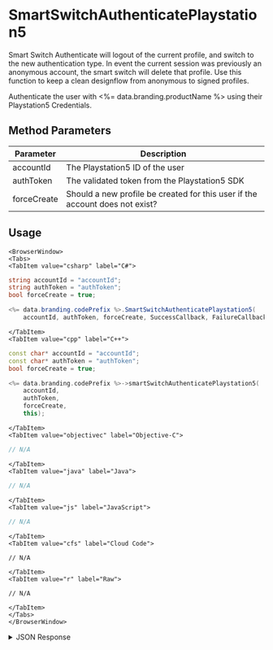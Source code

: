 # SmartSwitchAuthenticatePlaystation5

Smart Switch Authenticate will logout of the current profile, and switch to the new authentication type.
In event the current session was previously an anonymous account, the smart switch will delete that profile.
Use this function to keep a clean designflow from anonymous to signed profiles.

Authenticate the user with <%= data.branding.productName %> using their Playstation5 Credentials.

## Method Parameters
Parameter | Description
--------- | -----------
accountId | The Playstation5 ID of the user
authToken | The validated token from the Playstation5 SDK
forceCreate | Should a new profile be created for this user if the account does not exist?

## Usage

```mdx-code-block
<BrowserWindow>
<Tabs>
<TabItem value="csharp" label="C#">
```

```csharp
string accountId = "accountId";
string authToken = "authToken";
bool forceCreate = true;

<%= data.branding.codePrefix %>.SmartSwitchAuthenticatePlaystation5(
    accountId, authToken, forceCreate, SuccessCallback, FailureCallback);
```

```mdx-code-block
</TabItem>
<TabItem value="cpp" label="C++">
```

```cpp
const char* accountId = "accountId";
const char* authToken = "authToken";
bool forceCreate = true;

<%= data.branding.codePrefix %>->smartSwitchAuthenticatePlaystation5(
    accountId,
    authToken,
    forceCreate,
    this);
```

```mdx-code-block
</TabItem>
<TabItem value="objectivec" label="Objective-C">
```

```objectivec
// N/A
```

```mdx-code-block
</TabItem>
<TabItem value="java" label="Java">
```

```java
// N/A
```

```mdx-code-block
</TabItem>
<TabItem value="js" label="JavaScript">
```

```javascript
// N/A
```

```mdx-code-block
</TabItem>
<TabItem value="cfs" label="Cloud Code">
```

```cfscript
// N/A
```

```mdx-code-block
</TabItem>
<TabItem value="r" label="Raw">
```

```cfscript
// N/A
```

```mdx-code-block
</TabItem>
</Tabs>
</BrowserWindow>
```

<details>
<summary>JSON Response</summary>

```cfscript
// N/A
```
</details>

